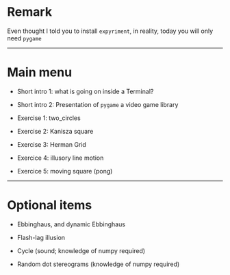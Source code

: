 # Remark 

Even thought I told you to install `expyriment`, in reality, today you will only need `pygame`


---

# Main menu

- Short intro 1: what is going on inside a Terminal?

- Short intro 2: Presentation of `pygame` a video game library

- Exercise 1: two_circles

- Exercise 2: Kanisza square

- Exercise 3: Herman Grid

- Exercice 4: illusory line motion
 
- Exercice 5: moving square (pong)

---

# Optional items

- Ebbinghaus, and dynamic Ebbinghaus

- Flash-lag illusion 

- Cycle (sound; knowledge of numpy required)

- Random dot stereograms (knowledge of numpy required)
